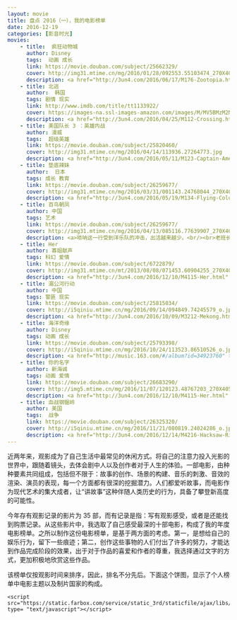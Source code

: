 ```yaml
---
layout: movie
title: 盘点 2016（一），我的电影榜单
date: 2016-12-19
categories: [影音时光]
movies: 
    - title:  疯狂动物城
      author: Disney
      tags:  动画 成长
      link: https://movie.douban.com/subject/25662329/          
      cover: http://img31.mtime.cn/mg/2016/01/28/092553.55103474_270X405X4.jpg
      description: <a href="http://3un4.com/2016/06/17/M176-Zootopia.html" title="观影感想">世界并没有写满童话，当成长后的自己迈入社会，学会协调自己亲身经历社会现实后的不适与内心求变的力量，应是由“成长”跨越到“成熟”所必经的阶段。</a>
    - title: 北逃
      author:  韩国
      tags: 剧情 现实
      link: http://www.imdb.com/title/tt1133922/
      cover: https://images-na.ssl-images-amazon.com/images/M/MV5BMzM2NWRiZWItZjA2ZS00ZjRlLWExMjgtNWFlMmYxNmUyMzBkXkEyXkFqcGdeQXVyNTUxNDM2OTA@._V1_.jpg
      description: <a href="http://3un4.com/2016/04/25/M112-Crossing.html" title="观影感想">这部电影呈现的是集权主义之下对个体的压抑，令人深恶痛绝；但是用镜头来呈现这一点，又能够得到我的赞许。一件令人痛苦的事，承载着人生的两种选择——“逃离”与“追逐”。</a>
    - title: 美国队长 3 ：英雄内战
      author: 漫威
      tags:  超级英雄
      link: https://movie.douban.com/subject/25820460/           
      cover: http://img31.mtime.cn/mg/2016/04/14/113936.27264773.jpg
      description: <a href="http://3un4.com/2016/05/11/M123-Captain-America-3.html" title="观影感想">英雄为何而战？以及，我为什么会喜欢美国队长?</a>
    - title: 垫底辣妹
      author:  日本
      tags: 成长 教育
      link: https://movie.douban.com/subject/26259677/
      cover: http://img31.mtime.cn/mg/2016/03/31/001143.24768044_270X405X4.jpg
      description: <a href="http://3un4.com/2016/05/19/M134-Flying-Colors.html" title="观影感想">东亚的国家普遍实施以考试为中心的人才选拔制度，这让至今受到高考后续影响的我，对于这部来自日本的电影抱有一份特别的期待。从译名就可以看出，这是一个差生逆袭的故事，当我处于低价值状态时，我渴望能从这部影片中获得力量。</a>
    - title: 百鸟朝凤
      author: 中国
      tags: 艺术
      link: https://movie.douban.com/subject/26259677/
      cover: http://img31.mtime.cn/mg/2016/04/13/085116.77639907_270X405X4.jpg
      description: <a>唢呐这一行受到洋乐队的冲击，出活越来越少。<br/><br>老班长却不信邪，托着病躯带着大家出活，不惜吐血也要为值得尊敬的逝者吹奏《百鸟朝凤》。联想到他拒绝为另一村只维护本姓利益的村长吹奏此曲，我突然发现了唢呐匠曾经受人尊敬的原因。中国人视“婚丧嫁娶“为人生大事，其中尤以“祭拜祖先“为重。唢呐班出活的规模，四台、八太；以及表演的曲目《百鸟朝凤》，代笔的是对这个人一生的认可程度。而对逝者作出判定的，正是唢呐班的班主。<br/><br>老班主长于黄土之上，一技在手。传统文化赋予了他判定他人行为的权力，而他首先选择的是以身作则：死前吩咐徒弟别把高规格用在自己身上。</br></a>
    - title: Her
      author: 寡姐献声
      tags: 科幻 爱情
      link: https://movie.douban.com/subject/6722879/
      cover: http://img31.mtime.cn/mt/2013/08/08/071453.60904255_270X405X4.jpg
      description: <a href="http://3un4.com/2016/12/10/M4115-Her.html" title="观影感想">这是一部写满孤独的片子，主角西奥多能够用文字帮助别人传递幸福，这样的能力却没有帮到他自己，对于自己的幸福，他只能用叙述性的文字表达出来。追忆旧时的幸福，本是孤独者内心最为煎熬的经历，恰恰如此，让我感受到了亲密关系的美好与挑战。</a>
    - title: 湄公河行动 
      author: 中国 
      tags: 警匪 现实
      link: https://movie.douban.com/subject/25815034/
      cover: http://i5qiniu.mtime.cn/mg/2016/09/14/094849.74245579_o.jpg?imageMogr2/thumbnail/!270x405r/gravity/North/crop/270x405/dx/0/dy/0/ignore-error/1
      description: <a href="http://3un4.com/2016/10/09/M3212-Mekong.html" title="观影感想">在中国这片土地上生活了有二十年了，作为学生，我切身感受到“应试教育”的弊端，止不住的抱怨；作为消费者，我发现国企凭借政治权力在市场中取得了垄断地位，只能一边用一边骂。但看了这部影片，我突然很想感谢中国，让我不至于沦入那样的境地，小小年纪就被迫以制贩毒品为生。至少我还可以坐在这里，静静地思考，在键盘上敲打出这些文字。</a>
    - title: 海洋奇缘
      author: Disney
      tags: 动画 成长
      link: https://movie.douban.com/subject/25793398/
      cover: http://i5qiniu.mtime.cn/mg/2016/10/24/113523.86510526_o.jpg?imageMogr2/thumbnail/!270x405r/gravity/North/crop/270x405/dx/0/dy/0/ignore-error/1
      description: <a href="http://music.163.com/#/album?id=34923760" title="原声地址">莫安娜，迪士尼第 14 位公主，却演绎了首个不涉及爱情的公主故事，相较侧重亲情的Frozen更注重刻画友情，在惯常追寻自我的主题基础上加入了与承担责任之间矛盾的讨论，更出彩的是影射了人与自然的平衡问题。充满波里尼西亚民族风情的原声加上电影中明媚的大洋风光，使电影成为一场绝佳的视听盛宴。（网易云音乐用户，Tinuvie）</a>
    - title: 你的名字
      author: 新海诚
      tags: 动画 爱情
      link: https://movie.douban.com/subject/26683290/
      cover: http://img5.mtime.cn/mg/2016/11/07/120123.48767203_270X405X4.jpg
      description: <a href="http://3un4.com/2016/12/10/M4115-Her.html" title="观影感想">原本止于两者之间的个人幸福，却被赋予了拯救小镇的意义，故事的出彩点正在于此。<br/><br>可为什么交换了身体，两个原本八杆子打不到一起的男生与女生，就能够突破时空的现制，走到了一起？</br></a>
    - title: 血战钢锯岭
      author: 美国
      tags:  战争 
      link: https://movie.douban.com/subject/26325320/
      cover: http://i5qiniu.mtime.cn/mg/2016/11/21/080819.24024286_o.jpg?imageMogr2/thumbnail/!270x405r/gravity/North/crop/270x405/dx/0/dy/0/ignore-error/1
      description: <a href="http://3un4.com/2016/12/14/M4216-Hacksaw-Ridge.html" title="观影感想">如果你已经对于影视作品中的战争感到适应，那么这部片子中的血腥、暴力以及交战双方的胶着状态，却也能让你开始重新意识到战争的恐怖。<br/><br>战争本是人类社会矛盾不可调和的产物，个体在战争面前，本是不堪一击的。出人意料的是， 不持枪的 Desmond 却凭借一己之力，让受到血腥战场冲击的战友们再次燃起了勇气。处于和平年代的我，难以真正理解 Desmond 的信仰，但我同样见识到了他对信仰的坚定。</br></a>
---
```


近两年来，观影成为了自己生活中最常见的休闲方式。将自己的注意力投入光影的世界中，跟随着镜头，去体会剧中人以及创作者对于人生的体验。一部电影，由种种要素共同组成，包括但不限于：故事的创作、场景的构建、音乐的刺激、音效的渲染、演员的表现，每一个方面都有很深的挖掘潜力。人们都爱听故事，而电影作为现代艺术的集大成者，让“讲故事”这种伴随人类历史的行为，具备了攀登新高度的可能性。

今年存有观影记录的影片为 35 部，而有记录是指：写有观影感受，或者是还能找到购票记录。从这些影片中，我选取了自己感受最深的十部电影，构成了我的年度电影榜单。之所以制作这份电影榜单，是基于两方面的考虑。第一，是想给自己的娱乐行为，留下一些痕迹；第二，创作这些事物的人们付出了许多的努力，才能达到作品完成阶段的效果，出于对于作品的喜爱和作者的尊重，我选择通过文字的方式，更加积极地欣赏这些作品。

该榜单仅按观影时间来排序，因此，排名不分先后。下面这个饼图，显示了个人榜单中电影主题以及制片国家的构成。



<html>

    <script src="https://static.farbox.com/service/static_3rd/staticfile/ajax/libs/echarts/3.1.5/echarts.min.js" type= "text/javascript"></script>
<body>


<div class="post">
​    
    <div class="post_body">
        <!--md_echarts--><div class="md_echarts" id="Z5DJtfz2rgpjFvh8iSetJCF" style="width:100%;min-width: 600px;height:400px;"></div>
    <!--js_run_it--><script type="text/javascript">
    var my_chart = echarts.init(document.getElementById('Z5DJtfz2rgpjFvh8iSetJCF'));
    var option = {
        animation: true,
        tooltip: {
            trigger: 'item',
            formatter: "{a} <br/>{b}: {c} ({d}%)"
        },
        legend: {
                data: ["中 " , "美 " , "日 " , "韩 "]
            },
        series:[ {
        name: '主题',
        type: 'pie',
        radius : [0, '30%'],
        
        label: {
                normal: {
                    position: 'inner'
                }
            },
            labelLine: {
                normal: {
                    show: false
                }
            },
        
        data: [{value:2, name:"现实"},{value:3, name:"成长"},{value:2, name:"爱情"},{value:3, name:"战争与冲突"}],
        itemStyle: {
            emphasis: {
                shadowBlur: 10,
                shadowOffsetX: 0,
                shadowColor: 'rgba(0, 0, 0, 0.5)'
            }
        }
    },{
        name: '国家',
        type: 'pie',
        radius : ['40%', '55%'],
        
        data: [{value:2, name:"中"},{value:5, name:"美"},{value:2, name:"日"},{value:1, name:"韩"}],
        itemStyle: {
            emphasis: {
                shadowBlur: 10,
                shadowOffsetX: 0,
                shadowColor: 'rgba(0, 0, 0, 0.5)'
            }
        }
    } ]
    };
    my_chart.setOption(option);
    </script>

<!--block_code_end-->
    </div>
</div>

<!--mathjax-->

</body>
</html>

从主题来看：“成长与爱情”占据了一半，对于这两类主题的偏好，是与我的年龄阶段相适应的，在光影世界中自我的一些困惑得以疏解。“战争与冲突、现实”这两类主题则拿下了另一半，冲突带给了自己感官上的刺激，而现实题材则丰富了我对世界的认知。

从制片国家来看，好莱坞出品的电影成为了我观影的首选。从入选的五部美国电影，不难看出，好莱坞电影的魅力不仅在于技术优势，还体现在题材的丰富程度上。关于未来，既有延续超级英雄热潮的《美国队长 3 》，也有探讨人工智能对于爱情影响的《Her》。回到过去，不持枪、只救人的 Desmond，不摧的信念之光，穿透了战火的硝烟。真人电影之外，两部以动画为故事表现形式的影片，却也各具特色。《疯狂动物城》在探案故事的故事里融入了影射现实的元素，实现了全年龄段覆盖；《海洋奇缘》，迪士尼第 14 部公主片，却演绎了首个不涉及爱情的公主故事，充满波里尼西亚民族风情的原声加上电影中明媚的大洋风光，使电影成为一场绝佳的视听盛宴[（网易云音乐用户，Tinuviel）](http://music.163.com/#/album?id=34923760)。

写给五年后的自己，不知道未来的你，再次看到这个电影榜单，会是什么感受呢？请你写下来。



